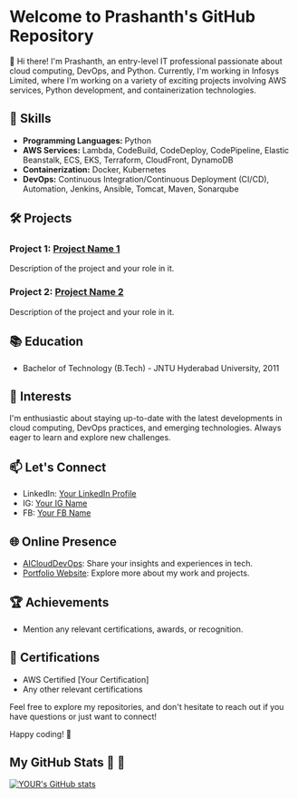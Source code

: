 
# Welcome to Prashanth's GitHub Repository

👋 Hi there! I'm Prashanth, an entry-level IT professional passionate about cloud computing, DevOps, and Python. Currently, I'm working in Infosys Limited, where I'm working on a variety of exciting projects involving AWS services, Python development, and containerization technologies.

## 🔧 Skills

- **Programming Languages:** Python
- **AWS Services:** Lambda, CodeBuild, CodeDeploy, CodePipeline, Elastic Beanstalk, ECS, EKS, Terraform, CloudFront, DynamoDB
- **Containerization:** Docker, Kubernetes
- **DevOps:** Continuous Integration/Continuous Deployment (CI/CD), Automation, Jenkins, Ansible, Tomcat, Maven, Sonarqube

## 🛠️ Projects

### Project 1: [Project Name 1](link-to-repo)
   Description of the project and your role in it.

### Project 2: [Project Name 2](link-to-repo)
   Description of the project and your role in it.

## 📚 Education

- Bachelor of Technology (B.Tech) - JNTU Hyderabad University, 2011

## 🌱 Interests

I'm enthusiastic about staying up-to-date with the latest developments in cloud computing, DevOps practices, and emerging technologies. Always eager to learn and explore new challenges.

## 📫 Let's Connect

- LinkedIn: [Your LinkedIn Profile](www.linkedin.com/in/sprashanthclouddevopsai)
- IG: [Your IG Name](link-to-ig)
- FB: [Your FB Name](link-to-fb)

## 🌐 Online Presence

- [AICloudDevOps](https://sprashanthclouddevopsai.blogspot.com//): Share your insights and experiences in tech.
- [Portfolio Website](link-to-portfolio): Explore more about my work and projects.

## 🏆 Achievements

- Mention any relevant certifications, awards, or recognition.

## 📖 Certifications

- AWS Certified [Your Certification]
- Any other relevant certifications

Feel free to explore my repositories, and don't hesitate to reach out if you have questions or just want to connect!

Happy coding! 🚀

## My GitHub Stats :rocket: :rocket:
[![YOUR's GitHub stats](https://github-readme-stats.vercel.app/api?username=prashanths125&theme=vue-dark&show_icons=true)](https://github.com/anuraghazra/github-readme-stats)
